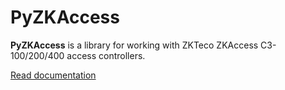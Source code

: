 # PyZKAccess

**PyZKAccess** is a library for working with ZKTeco ZKAccess C3-100/200/400 access controllers.

[Read documentation](https://bdragon300.github.io/pyzkaccess)
